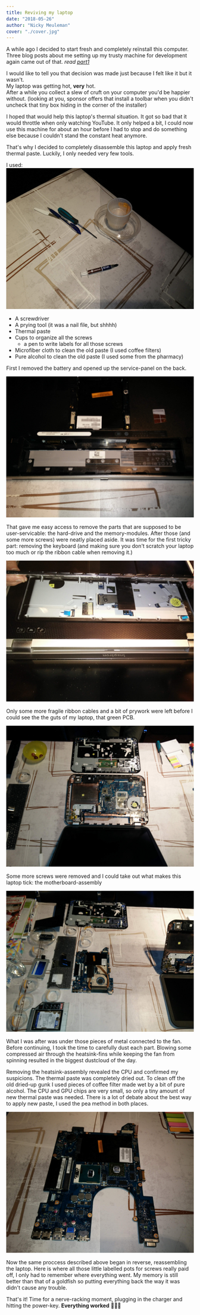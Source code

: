 ```yaml
---
title: Reviving my laptop
date: "2018-05-26"
author: "Nicky Meuleman"
cover: "./cover.jpg"
---
```


A while ago I decided to start fresh and completely reïnstall this computer.
Three blog posts about me setting up my trusty machine for development again came out of that. _read [part1](/blog/fresh-development-environment-part-1/)_

I would like to tell you that decision was made just because I felt like it but it wasn't.  
My laptop was getting hot, **very** hot.  
After a while you collect a slew of cruft on your computer you'd be happier without. (looking at you, sponsor offers that install a toolbar when you didn't uncheck that tiny box hiding in the corner of the installer)

I hoped that would help this laptop's thermal situation. It got so bad that it would throttle when only watching YouTube.
It only helped a bit, I could now use this machine for about an hour before I had to stop and do something else because I couldn't stand the constant heat anymore.

That's why I decided to completely disassemble this laptop and apply fresh thermal paste.
Luckily, I only needed very few tools.

I used:
![the tools](./tools.jpg)

* A screwdriver
* A prying tool (it was a nail file, but shhhh)
* Thermal paste
* Cups to organize all the screws
  * a pen to write labels for all those screws
* Microfiber cloth to clean the old paste (I used coffee filters)
* Pure alcohol to clean the old paste (I used some from the pharmacy)

First I removed the battery and opened up the service-panel on the back.

![SSD gone](./ssd-gone.jpg)

That gave me easy access to remove the parts that are supposed to be user-servicable: the hard-drive and the memory-modules.
After those (and some more screws) were neatly placed aside. It was time for the first tricky part: removing the keyboard (and making sure you don't scratch your laptop too much or rip the ribbon cable when removing it.)

![removing the keyboard](./keyboard.jpg)

Only some more fragile ribbon cables and a bit of prywork were left before I could see the the guts of my laptop, that green PCB.

![palmrest-off](./palmrest-off.jpg)

Some more screws were removed and I could take out what makes this laptop tick: the motherboard-assembly

![motherboard out](./motherboard-out.jpg)

What I was after was under those pieces of metal connected to the fan.
Before continuing, I took the time to carefully dust each part. Blowing some compressed air through the heatsink-fins while keeping the fan from spinning resulted in the biggest dustcloud of the day.

Removing the heatsink-assembly revealed the CPU and confirmed my suspicions. The thermal paste was completely dried out.
To clean off the old dried-up gunk I used pieces of coffee filter made wet by a bit of pure alcohol.
The CPU and GPU chips are very small, so only a tiny amount of new thermal paste was needed.
There is a lot of debate about the best way to apply new paste, I used the pea method in both places.

![bare chips](./bare-chips.jpg)

Now the same proccess described above began in reverse, reassembling the laptop.
Here is where all those little labelled pots for screws really paid off, I only had to remember where everything went.
My memory is still better than that of a goldfish so putting everything back the way it was didn't cause any trouble.

That's it! Time for a nerve-racking moment, plugging in the charger and hitting the power-key.
**Everything worked** 🎉🎉🎉
